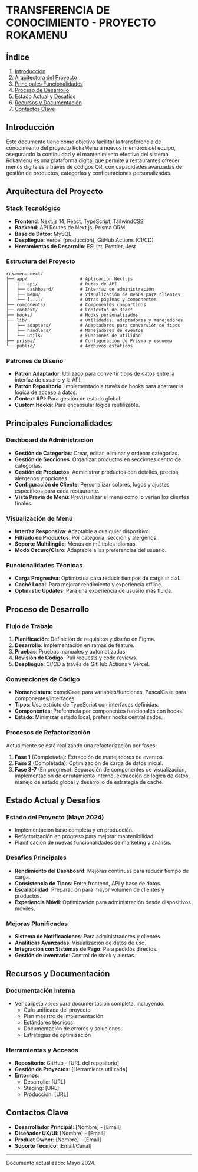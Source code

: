 # TRANSFERENCIA DE CONOCIMIENTO - PROYECTO ROKAMENU

## Índice
1. [Introducción](#introducción)
2. [Arquitectura del Proyecto](#arquitectura-del-proyecto)
3. [Principales Funcionalidades](#principales-funcionalidades)
4. [Proceso de Desarrollo](#proceso-de-desarrollo)
5. [Estado Actual y Desafíos](#estado-actual-y-desafíos)
6. [Recursos y Documentación](#recursos-y-documentación)
7. [Contactos Clave](#contactos-clave)

## Introducción

Este documento tiene como objetivo facilitar la transferencia de conocimiento del proyecto RokaMenu a nuevos miembros del equipo, asegurando la continuidad y el mantenimiento efectivo del sistema. RokaMenu es una plataforma digital que permite a restaurantes ofrecer menús digitales a través de códigos QR, con capacidades avanzadas de gestión de productos, categorías y configuraciones personalizadas.

## Arquitectura del Proyecto

### Stack Tecnológico
- **Frontend**: Next.js 14, React, TypeScript, TailwindCSS
- **Backend**: API Routes de Next.js, Prisma ORM
- **Base de Datos**: MySQL
- **Despliegue**: Vercel (producción), GitHub Actions (CI/CD)
- **Herramientas de Desarrollo**: ESLint, Prettier, Jest

### Estructura del Proyecto
```
rokamenu-next/
├── app/                    # Aplicación Next.js
│   ├── api/                # Rutas de API
│   ├── dashboard/          # Interfaz de administración
│   ├── menu/               # Visualización de menús para clientes
│   └── [...]/              # Otras páginas y componentes
├── components/             # Componentes compartidos
├── context/                # Contextos de React
├── hooks/                  # Hooks personalizados
├── lib/                    # Utilidades, adaptadores y manejadores
│   ├── adapters/           # Adaptadores para conversión de tipos
│   ├── handlers/           # Manejadores de eventos
│   └── utils/              # Funciones de utilidad
├── prisma/                 # Configuración de Prisma y esquema
└── public/                 # Archivos estáticos
```

### Patrones de Diseño
- **Patrón Adaptador**: Utilizado para convertir tipos de datos entre la interfaz de usuario y la API.
- **Patrón Repositorio**: Implementado a través de hooks para abstraer la lógica de acceso a datos.
- **Context API**: Para gestión de estado global.
- **Custom Hooks**: Para encapsular lógica reutilizable.

## Principales Funcionalidades

### Dashboard de Administración
- **Gestión de Categorías**: Crear, editar, eliminar y ordenar categorías.
- **Gestión de Secciones**: Organizar productos en secciones dentro de categorías.
- **Gestión de Productos**: Administrar productos con detalles, precios, alérgenos y opciones.
- **Configuración de Cliente**: Personalizar colores, logos y ajustes específicos para cada restaurante.
- **Vista Previa de Menú**: Previsualizar el menú como lo verían los clientes finales.

### Visualización de Menú
- **Interfaz Responsiva**: Adaptable a cualquier dispositivo.
- **Filtrado de Productos**: Por categoría, sección y alérgenos.
- **Soporte Multilingüe**: Menús en múltiples idiomas.
- **Modo Oscuro/Claro**: Adaptable a las preferencias del usuario.

### Funcionalidades Técnicas
- **Carga Progresiva**: Optimizada para reducir tiempos de carga inicial.
- **Caché Local**: Para mejorar rendimiento y experiencia offline.
- **Optimistic Updates**: Para una experiencia de usuario más fluida.

## Proceso de Desarrollo

### Flujo de Trabajo
1. **Planificación**: Definición de requisitos y diseño en Figma.
2. **Desarrollo**: Implementación en ramas de feature.
3. **Pruebas**: Pruebas manuales y automatizadas.
4. **Revisión de Código**: Pull requests y code reviews.
5. **Despliegue**: CI/CD a través de GitHub Actions y Vercel.

### Convenciones de Código
- **Nomenclatura**: camelCase para variables/funciones, PascalCase para componentes/interfaces.
- **Tipos**: Uso estricto de TypeScript con interfaces definidas.
- **Componentes**: Preferencia por componentes funcionales con hooks.
- **Estado**: Minimizar estado local, preferir hooks centralizados.

### Procesos de Refactorización
Actualmente se está realizando una refactorización por fases:
1. **Fase 1** (Completada): Extracción de manejadores de eventos.
2. **Fase 2** (Completada): Optimización de carga de datos inicial.
3. **Fase 3-7** (En progreso): Separación de componentes de visualización, implementación de enrutamiento interno, extracción de lógica de datos, manejo de estado global y desarrollo de estrategia de caché.

## Estado Actual y Desafíos

### Estado del Proyecto (Mayo 2024)
- Implementación base completa y en producción.
- Refactorización en progreso para mejorar mantenibilidad.
- Planificación de nuevas funcionalidades de marketing y análisis.

### Desafíos Principales
- **Rendimiento del Dashboard**: Mejoras continuas para reducir tiempo de carga.
- **Consistencia de Tipos**: Entre frontend, API y base de datos.
- **Escalabilidad**: Preparación para mayor volumen de clientes y productos.
- **Experiencia Móvil**: Optimización para administración desde dispositivos móviles.

### Mejoras Planificadas
- **Sistema de Notificaciones**: Para administradores y clientes.
- **Analíticas Avanzadas**: Visualización de datos de uso.
- **Integración con Sistemas de Pago**: Para pedidos directos.
- **Gestión de Inventario**: Control de stock y alertas.

## Recursos y Documentación

### Documentación Interna
- Ver carpeta `/docs` para documentación completa, incluyendo:
  - Guía unificada del proyecto
  - Plan maestro de implementación
  - Estándares técnicos
  - Documentación de errores y soluciones
  - Estrategias de optimización

### Herramientas y Accesos
- **Repositorio**: GitHub - [URL del repositorio]
- **Gestión de Proyectos**: [Herramienta utilizada]
- **Entornos**: 
  - Desarrollo: [URL]
  - Staging: [URL]
  - Producción: [URL]

## Contactos Clave

- **Desarrollador Principal**: [Nombre] - [Email]
- **Diseñador UX/UI**: [Nombre] - [Email]
- **Product Owner**: [Nombre] - [Email]
- **Soporte Técnico**: [Email/Canal]

---

Documento actualizado: Mayo 2024. 